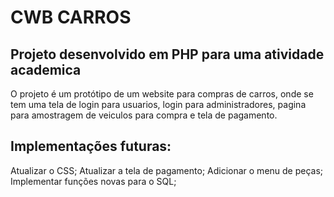 # CWB CARROS

## Projeto desenvolvido em PHP para uma atividade academica

O projeto é um protótipo de um website para compras de carros, onde se tem uma tela de login para usuarios, login para administradores, pagina para amostragem de veiculos para compra e tela de pagamento.  

## Implementações futuras:

Atualizar o CSS;
Atualizar a tela de pagamento;
Adicionar o menu de peças;
Implementar funções novas para o SQL;
